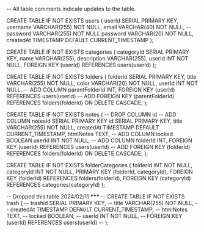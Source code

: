 -- All table comments indicate updates to the table.

CREATE TABLE IF NOT EXISTS users (
userId SERIAL PRIMARY KEY,
username VARCHAR(255) NOT NULL,
email VARCHAR(40) NOT NULL,
-- password VARCHAR(255) NOT NULL
password VARCHAR(20) NOT NULL,
createdAt TIMESTAMP DEFAULT CURRENT_TIMESTAMP
);

CREATE TABLE IF NOT EXISTS categories (
categoryId SERIAL PRIMARY KEY,
name VARCHAR(255),
description VARCHAR(255),
userId INT NOT NULL,
FOREIGN KEY (userId) REFERENCES users(userId)
);

CREATE TABLE IF NOT EXISTS folders (
folderId SERIAL PRIMARY KEY,
title VARCHAR(255) NOT NULL,
color VARCHAR(20) NOT NULL,
userId INT NOT NULL,
-- ADD COLUMN parentFolderId INT,
FOREIGN KEY (userId) REFERENCES users(userId)
-- ADD FOREIGN KEY (parentFolderId) REFERENCES folders(folderId) ON DELETE CASCADE;
);

CREATE TABLE IF NOT EXISTS notes (
-- DROP COLUMN id
-- ADD COLUMN notesId SERIAL PRIMARY KEY
id SERIAL PRIMARY KEY,
title VARCHAR(255) NOT NULL,
createdAt TIMESTAMP DEFAULT CURRENT_TIMESTAMP,
htmlNotes TEXT,
-- ADD COLUMN locked BOOLEAN
userId INT NOT NULL,
-- ADD COLUMN folderId INT,
FOREIGN KEY (userId) REFERENCES users(userId)
-- ADD FOREIGN KEY (folderId) REFERENCES folders(folderId) ON DELETE CASCADE;
);

CREATE TABLE IF NOT EXISTS folderCategories (
folderId INT NOT NULL,
categoryId INT NOT NULL,
PRIMARY KEY (folderId, categoryId),
FOREIGN KEY (folderId) REFERENCES folders(folderId),
FOREIGN KEY (categoryId) REFERENCES categories(categoryId)
);

-- Dropped this table 2024/02/11 ****************************\*\*\*****************************
-- CREATE TABLE IF NOT EXISTS trash (
-- trashid SERIAL PRIMARY KEY,
-- title VARCHAR(255) NOT NULL,
-- createdAt TIMESTAMP DEFAULT CURRENT_TIMESTAMP,
-- htmlNotes TEXT,
-- locked BOOLEAN,
-- userId INT NOT NULL,
-- FOREIGN KEY (userId) REFERENCES users(userId)
-- );
